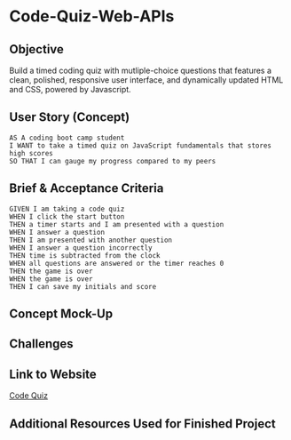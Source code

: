 # Code-Quiz-Web-APIs

## Objective

Build a timed coding quiz with mutliple-choice questions that features a clean, polished, responsive user interface, and dynamically updated HTML and CSS, powered by Javascript. 

## User Story (Concept)

```
AS A coding boot camp student
I WANT to take a timed quiz on JavaScript fundamentals that stores high scores
SO THAT I can gauge my progress compared to my peers
```

## Brief & Acceptance Criteria

```
GIVEN I am taking a code quiz
WHEN I click the start button
THEN a timer starts and I am presented with a question
WHEN I answer a question
THEN I am presented with another question
WHEN I answer a question incorrectly
THEN time is subtracted from the clock
WHEN all questions are answered or the timer reaches 0
THEN the game is over
WHEN the game is over
THEN I can save my initials and score
```

## Concept Mock-Up

## Challenges

## Link to Website

[Code Quiz](https://e-burton.github.io/Code-Quiz-Web-APIs/)

## Additional Resources Used for Finished Project

